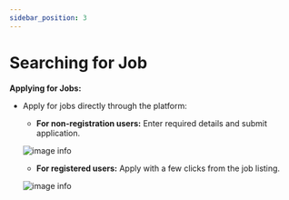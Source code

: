 ```yaml
---
sidebar_position: 3
---
```


# Searching for Job
**Applying for Jobs:**
   - Apply for jobs directly through the platform:
     - **For non-registration users:** Enter required details and submit application.
  
     ![image info](../../static/img/without-log-find-job.gif)


     - **For registered users:** Apply with a few clicks from the job listing.
  
     ![image info](../../static/img/with-login-job-apply.gif)
